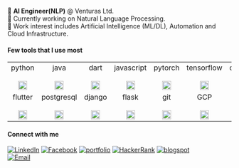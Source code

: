
:black_square_button:   **AI Engineer(NLP)** @ Venturas Ltd. </br>
:black_square_button:   Currently working on Natural Language Processing. </br>
:black_square_button:  Work interest includes Artificial Intelligence (ML/DL), Automation and Cloud Infrastructure.</br>

#### Few tools that I use most 

<table>
  <tbody>
    <tr valign="top">
      <td width="10%" align="center">
        <span>python</span><br><br>
        <img height="20px" src="https://cdn.svgporn.com/logos/python.svg">
      </td>
      <td width="14%" align="center">
        <span>java</span><br><br>
        <img height="20px" src="https://cdn.svgporn.com/logos/java.svg">
      </td>
      <td width="10%" align="center">
        <span>dart</span><br><br>
        <img height="20px" src="https://cdn.svgporn.com/logos/dart.svg">
      </td>
      <td width="10%" align="center">
        <span>javascript</span><br><br>
        <img height="20px" src="https://cdn.svgporn.com/logos/javascript.svg">
      </td>
      <td width="10%" align="center">
        <span>pytorch</span><br><br>
        <img height="20px" src="https://cdn.svgporn.com/logos/pytorch.svg">
      </td>
      <td width="10%" align="center">
        <span>tensorflow</span><br><br>
        <img height="20px" src="https://cdn.svgporn.com/logos/tensorflow.svg">
      </td>
      <td width="10%" align="center">
        <span>opencv</span><br><br>
        <img height="20px" src="https://cdn.svgporn.com/logos/opencv.svg">
      </td>
    </tr>
    <tr valign="top">
      <td width="10%" align="center">
        <span>flutter</span><br><br>
        <img height="20px" src="https://cdn.svgporn.com/logos/flutter.svg">
      </td>
      <td width="10%" align="center">
        <span>postgresql</span><br><br>
        <img height="20px" src="https://cdn.svgporn.com/logos/postgresql.svg">
      </td>
      <td width="10%" align="center">
        <span>django</span><br><br>
        <img height="20px" src="https://cdn.svgporn.com/logos/django.svg">
      </td>
      <td width="10%" align="center">
        <span>flask</span><br><br>
        <img height="20px" src="https://cdn.svgporn.com/logos/flask.svg">
      </td>
      <td width="10%" align="center">
        <span>git</span><br><br>
        <img height="20px" src="https://cdn.svgporn.com/logos/git-icon.svg">
      </td>
      <td width="10%" align="center">
        <span>GCP</span><br><br>
        <img height="20px" src="https://cdn.svgporn.com/logos/google-cloud-platform.svg">
      </td>
      <td width="10%" align="center">
        <span>linux</span><br><br>
        <img height="20px" src="https://cdn.svgporn.com/logos/linux-mint.svg">
      </td>
    </tr>
  </tbody>
</table>


#### Connect with me

<a href="https://www.linkedin.com/in/sksoumik/" target="_blank"><img src="https://img.shields.io/badge/linkedin-%40sksoumik-blue" alt="LinkedIn"></a>
<a href="https://www.facebook.com/sadmanks" target="_blank"><img src="https://img.shields.io/badge/facebook-%40sadmanks-9cf" alt="Facebook"></a>
<a href="https://sksoumik.github.io/" target="_blank"><img src="https://img.shields.io/badge/portfolio-sksoumik-success" alt="portfolio"></a>
<a href="https://www.hackerrank.com/sadmanks" target="_blank"><img src="https://img.shields.io/badge/HackeRank-sadmanks-success" alt="HackerRank"></a>
<a href="https://sksoumik.blogspot.com/" target="_blank"><img src="https://img.shields.io/badge/blog-%40sksoumik-orange" alt="blogspot"></a>
</br>
<a href="https://mail.google.com/mail/u/0/?view=cm&fs=1&tf=1&source=mailto&to=sadmanks@gmail.com" target="_blank"><img src="https://img.shields.io/badge/email-sadmanks%40gmail.com-important" alt="Email"></a>
